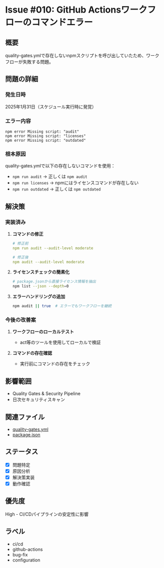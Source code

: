 # Issue #010: GitHub Actionsワークフローのコマンドエラー

## 概要
quality-gates.ymlで存在しないnpmスクリプトを呼び出していたため、ワークフローが失敗する問題。

## 問題の詳細

### 発生日時
2025年1月31日（スケジュール実行時に発覚）

### エラー内容
```
npm error Missing script: "audit"
npm error Missing script: "licenses"
npm error Missing script: "outdated"
```

### 根本原因
quality-gates.ymlで以下の存在しないコマンドを使用：
- `npm run audit` → 正しくは `npm audit`
- `npm run licenses` → npmにはライセンスコマンドが存在しない
- `npm run outdated` → 正しくは `npm outdated`

## 解決策

### 実装済み
1. **コマンドの修正**
   ```yaml
   # 修正前
   npm run audit --audit-level moderate
   
   # 修正後
   npm audit --audit-level moderate
   ```

2. **ライセンスチェックの簡素化**
   ```bash
   # package.jsonから直接ライセンス情報を抽出
   npm list --json --depth=0
   ```

3. **エラーハンドリングの追加**
   ```bash
   npm audit || true  # エラーでもワークフローを継続
   ```

### 今後の改善案
1. **ワークフローのローカルテスト**
   - act等のツールを使用してローカルで検証

2. **コマンドの存在確認**
   - 実行前にコマンドの存在をチェック

## 影響範囲
- Quality Gates & Security Pipeline
- 日次セキュリティスキャン

## 関連ファイル
- [quality-gates.yml](../.github/workflows/quality-gates.yml)
- [package.json](../package.json)

## ステータス
- [x] 問題特定
- [x] 原因分析
- [x] 解決策実装
- [x] 動作確認

## 優先度
High - CI/CDパイプラインの安定性に影響

## ラベル
- ci/cd
- github-actions
- bug-fix
- configuration